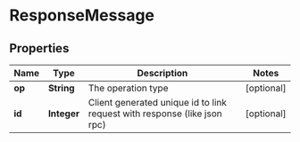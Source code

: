 
# ResponseMessage

## Properties
Name | Type | Description | Notes
------------ | ------------- | ------------- | -------------
**op** | **String** | The operation type |  [optional]
**id** | **Integer** | Client generated unique id to link request with response (like json rpc) |  [optional]



